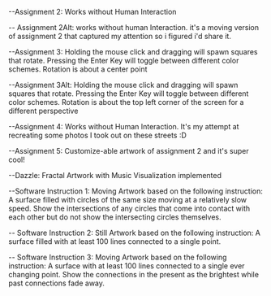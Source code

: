 --Assignment 2: Works without Human Interaction

-- Assignment 2Alt: works without human Interaction. it's a moving version of assignment 2 that captured my attention so i figured i'd share it.

--Assignment 3: Holding the mouse click and dragging will spawn squares that rotate. Pressing the Enter Key will toggle between different color schemes. Rotation is about a center point

--Assignment 3Alt: Holding the mouse click and dragging will spawn squares that rotate. Pressing the Enter Key will toggle between different color schemes. Rotation is about the top left corner of the screen for a different perspective

--Assignment 4: Works without Human Interaction. It's my attempt at recreating some photos I took out on these streets :D 

--Assignment 5: Customize-able artwork of assignment 2 and it's super cool!

--Dazzle: Fractal Artwork with Music Visualization implemented

--Software Instruction 1: Moving Artwork based on the following instruction: A surface filled with circles of the same size moving at a relatively slow speed. Show the intersections of any circles that come into contact with each other but do not show the intersecting circles themselves.

-- Software Instruction 2: Still Artwork based on the following instruction: A surface filled with at least 100 lines connected to a single point.

-- Software Instruction 3: Moving Artwork based on the following instruction: A surface with at least 100 lines connected to a single ever changing point. Show the connections in the present as the brightest while past connections fade away.
